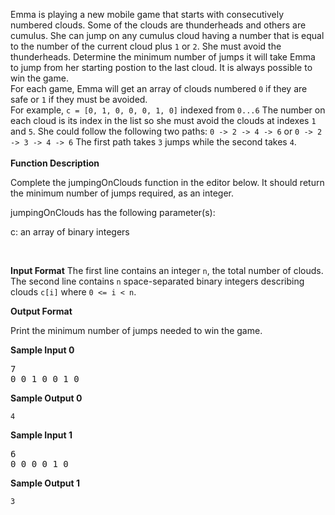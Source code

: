 Emma is playing a new mobile game that starts with consecutively numbered clouds. Some of the clouds are thunderheads and others are cumulus. She can jump on any cumulus cloud having a number that is equal to the number of the current cloud plus `1` or `2`. She must avoid the thunderheads. Determine the minimum number of jumps it will take Emma to jump from her starting postion to the last cloud. It is always possible to win the game. <br/>
For each game, Emma will get an array of clouds numbered `0` if they are safe or `1` if they must be avoided. <br/>
For example, `c = [0, 1, 0, 0, 0, 1, 0]` indexed from `0...6`
The number on each cloud is its index in the list so she must avoid the clouds at indexes `1` and `5`. She could follow the following two paths:
`0 -> 2 -> 4 -> 6` or `0 -> 2 -> 3 -> 4 -> 6`
The first path takes `3` jumps while the second takes `4`.
<br/>
<br/>
**Function Description** <br/>

Complete the jumpingOnClouds function in the editor below. It should return the minimum number of jumps required, as an integer.

jumpingOnClouds has the following parameter(s):

c: an array of binary integers

<br/>

**Input Format**
The first line contains an integer `n`, the total number of clouds. The second line contains `n`  space-separated binary integers describing clouds `c[i]` where `0 <= i < n`.

**Output Format**

Print the minimum number of jumps needed to win the game.


**Sample Input 0**
<pre>
7
0 0 1 0 0 1 0
</pre>

**Sample Output 0**

`4`


**Sample Input 1**
<pre>
6
0 0 0 0 1 0
</pre>

**Sample Output 1**

`3`

